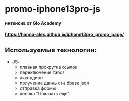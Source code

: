 # promo-iphone13pro-js 
#### интенсив от Glo Academy
####  https://hanna-alex.github.io/iphone13pro_promo_page/


## Используемые технологии:
- JS:
  - плавная прокрутка ссылок
  - переключение табов
  - аккордион
  - получение данных из dbase.json
  - отправка формы
  - кнопка "Показать еще"
